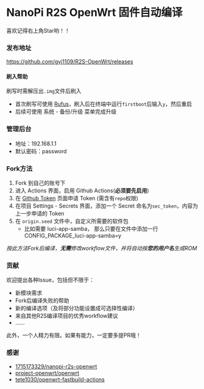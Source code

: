 # NanoPi R2S OpenWrt 固件自动编译

喜欢记得右上角Star哟！！

### 发布地址

https://github.com/gyj1109/R2S-OpenWrt/releases

#### 刷入帮助

刷写时需解压出`.img`文件后刷入

* 首次刷写可使用 [Rufus](https://rufus.ie/)，刷入后在终端中运行`firstboot`后输入`y`，然后重启
* 后续可使用 系统 - 备份/升级 菜单完成升级

### 管理后台

- 地址：192.168.1.1
- 默认密码：password

### Fork方法

1. Fork 到自己的账号下
2. 进入 Actions 界面，启用 Github Actions(**必须要先启用**)
3. 在 [Github Token](https://github.com/settings/tokens) 页面申请 Token (需含有`repo`权限)
4. 在项目 Settings - Secrets 界面，添加一个 Secret 命名为`sec_token`，内容为上一步申请的 Token
5. 在 `origin.seed` 文件中，自定义所需要的软件包
    - 比如需要 luci-app-samba， 那么只要在文件中添加一行 CONFIG_PACKAGE_luci-app-samba=y

*按此方法Fork后编译，**无需**修改workflow文件，并将自动按**您的用户名**生成ROM*

### 贡献

欢迎提出各种Issue，包括但不限于：

* 新模块需求
* Fork后编译失败的帮助
* 新的编译选项（及将部分功能设置成可选择性编译）
* 来自其他R2S编译项目的优秀workflow建议
* ……

此外，一个人精力有限。如果有能力，一定要多提PR哦！

### 感谢

* [1715173329/nanopi-r2s-openwrt](https://github.com/1715173329/nanopi-r2s-openwrt)
* [project-openwrt/openwrt](https://github.com/project-openwrt/openwrt)
* [tete1030/openwrt-fastbuild-actions](https://github.com/tete1030/openwrt-fastbuild-actions)
